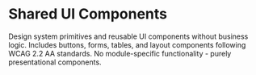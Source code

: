 # Shared UI Components

Design system primitives and reusable UI components without business logic.
Includes buttons, forms, tables, and layout components following WCAG 2.2 AA standards.
No module-specific functionality - purely presentational components.